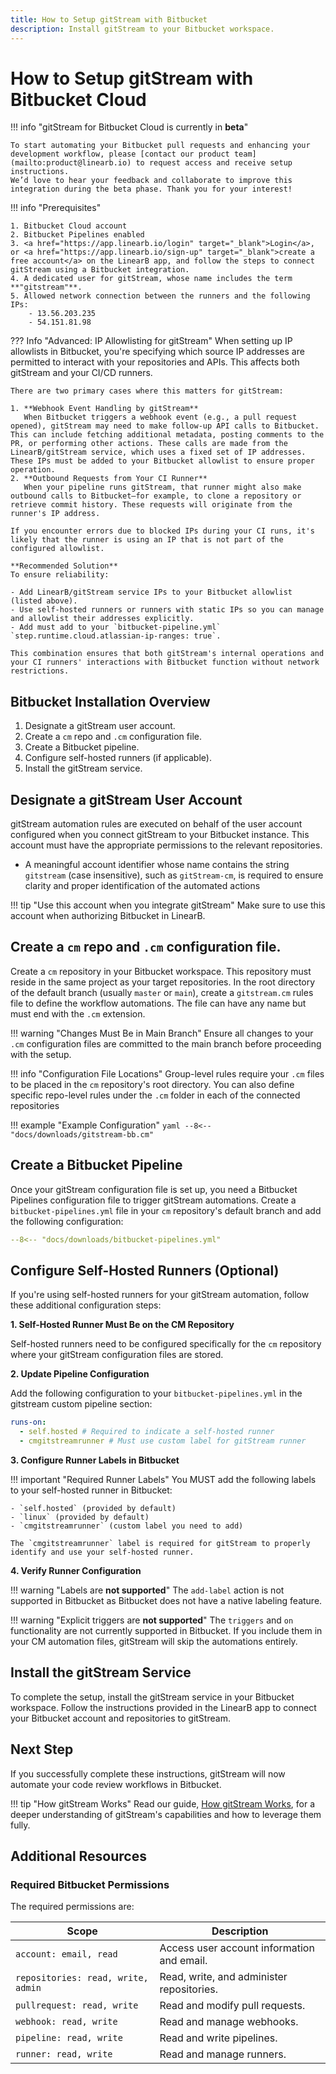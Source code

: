 ```yaml
---
title: How to Setup gitStream with Bitbucket
description: Install gitStream to your Bitbucket workspace.
---
```

# How to Setup gitStream with Bitbucket Cloud

!!! info "gitStream for Bitbucket Cloud is currently in **beta**"

    To start automating your Bitbucket pull requests and enhancing your development workflow, please [contact our product team](mailto:product@linearb.io) to request access and receive setup instructions.
    We’d love to hear your feedback and collaborate to improve this integration during the beta phase. Thank you for your interest!

!!! info "Prerequisites"

    1. Bitbucket Cloud account
    2. Bitbucket Pipelines enabled
    3. <a href="https://app.linearb.io/login" target="_blank">Login</a>, or <a href="https://app.linearb.io/sign-up" target="_blank">create a free account</a> on the LinearB app, and follow the steps to connect gitStream using a Bitbucket integration.
    4. A dedicated user for gitStream, whose name includes the term **"gitstream"**.
    5. Allowed network connection between the runners and the following IPs:
        - 13.56.203.235
        - 54.151.81.98

??? Info "Advanced: IP Allowlisting for gitStream"
    When setting up IP allowlists in Bitbucket, you're specifying which source IP addresses are permitted to interact with your repositories and APIs. This affects both gitStream and your CI/CD runners.

    There are two primary cases where this matters for gitStream:

    1. **Webhook Event Handling by gitStream**
       When Bitbucket triggers a webhook event (e.g., a pull request opened), gitStream may need to make follow-up API calls to Bitbucket. This can include fetching additional metadata, posting comments to the PR, or performing other actions. These calls are made from the LinearB/gitStream service, which uses a fixed set of IP addresses. These IPs must be added to your Bitbucket allowlist to ensure proper operation.
    2. **Outbound Requests from Your CI Runner**
       When your pipeline runs gitStream, that runner might also make outbound calls to Bitbucket—for example, to clone a repository or retrieve commit history. These requests will originate from the runner's IP address.

    If you encounter errors due to blocked IPs during your CI runs, it's likely that the runner is using an IP that is not part of the configured allowlist.

    **Recommended Solution**
    To ensure reliability:

    - Add LinearB/gitStream service IPs to your Bitbucket allowlist (listed above).
    - Use self-hosted runners or runners with static IPs so you can manage and allowlist their addresses explicitly.
    - Add must add to your `bitbucket-pipeline.yml` `step.runtime.cloud.atlassian-ip-ranges: true`.

    This combination ensures that both gitStream's internal operations and your CI runners' interactions with Bitbucket function without network restrictions.

## Bitbucket Installation Overview

1. Designate a gitStream user account.
2. Create a `cm` repo and `.cm` configuration file.
3. Create a Bitbucket pipeline.
4. Configure self-hosted runners (if applicable).
5. Install the gitStream service.

## Designate a gitStream User Account

gitStream automation rules are executed on behalf of the user account configured when you connect gitStream to your Bitbucket instance. This account must have the appropriate permissions to the relevant repositories.

- A meaningful account identifier whose name contains the string `gitstream` (case insensitive), such as `gitStream-cm`, is required to ensure clarity and proper identification of the automated actions

!!! tip "Use this account when you integrate gitStream"
    Make sure to use this account when authorizing Bitbucket in LinearB.

## Create a `cm` repo and `.cm` configuration file.

Create a `cm` repository in your Bitbucket workspace. This repository must reside in the same project as your target repositories. In the root directory of the default branch (usually `master` or `main`), create a `gitstream.cm` rules file to define the workflow automations. The file can have any name but must end with the `.cm` extension.

!!! warning "Changes Must Be in Main Branch"
    Ensure all changes to your `.cm` configuration files are committed to the main branch before proceeding with the setup.

!!! info "Configuration File Locations"
	Group-level rules require your `.cm` files to be placed in the `cm` repository's root directory.
	You can also define specific repo-level rules under the `.cm` folder in each of the connected repositories

!!! example "Example Configuration"
    ```yaml
    --8<-- "docs/downloads/gitstream-bb.cm"
    ```

## Create a Bitbucket Pipeline

Once your gitStream configuration file is set up, you need a Bitbucket Pipelines configuration file to trigger gitStream automations. Create a `bitbucket-pipelines.yml` file in your `cm` repository's default branch and add the following configuration:

```yaml
--8<-- "docs/downloads/bitbucket-pipelines.yml"
```

## Configure Self-Hosted Runners (Optional)

If you're using self-hosted runners for your gitStream automation, follow these additional configuration steps:

**1. Self-Hosted Runner Must Be on the CM Repository**

Self-hosted runners need to be configured specifically for the `cm` repository where your gitStream configuration files are stored.

**2. Update Pipeline Configuration**

Add the following configuration to your `bitbucket-pipelines.yml` in the gitstream custom pipeline section:

```yaml
runs-on:
  - self.hosted # Required to indicate a self-hosted runner
  - cmgitstreamrunner # Must use custom label for gitStream runner
```

**3. Configure Runner Labels in Bitbucket**

!!! important "Required Runner Labels"
    You MUST add the following labels to your self-hosted runner in Bitbucket:

    - `self.hosted` (provided by default)
    - `linux` (provided by default)
    - `cmgitstreamrunner` (custom label you need to add)

    The `cmgitstreamrunner` label is required for gitStream to properly identify and use your self-hosted runner.

**4. Verify Runner Configuration**

!!! warning "Labels are **not supported**"
    The `add-label` action is not supported in Bitbucket as Bitbucket does not have a native labeling feature.

!!! warning "Explicit triggers are **not supported**"
    The `triggers` and `on` functionality are not currently supported in Bitbucket. If you include them in your CM automation files, gitStream will skip the automations entirely.

## Install the gitStream Service

To complete the setup, install the gitStream service in your Bitbucket workspace. Follow the instructions provided in the LinearB app to connect your Bitbucket account and repositories to gitStream.

## Next Step
If you successfully complete these instructions, gitStream will now automate your code review workflows in Bitbucket.

!!! tip "How gitStream Works"
    Read our guide, [How gitStream Works](/how-it-works/), for a deeper understanding of gitStream's capabilities and how to leverage them fully.

## Additional Resources

### Required Bitbucket Permissions

The required permissions are:


| Scope                                               | Description                                                  |
|-----------------------------------------------------|--------------------------------------------------------------|
| `account: email, read`                              | Access user account information and email.                   |
| `repositories: read, write, admin`                  | Read, write, and administer repositories.                    |
| `pullrequest: read, write`                          | Read and modify pull requests.                               |
| `webhook: read, write`                              | Read and manage webhooks.                                    |
| `pipeline: read, write`                             | Read and write pipelines.                                    |
| `runner: read, write`                               | Read and manage runners.

</markdown>
